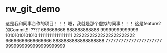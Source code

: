 # rw_git_demo
这是我和同事合作的项目！！！
嗯，我就是那个虚拟的同事！！！
这是feature2的Commit!!!
????
666666666
888888888888
99999999999999
10101010101010
1111111111111111111
22222222222222222222222
66666666666666666
8888888888888888888
7777777777777777777777
9999999999999999999999

